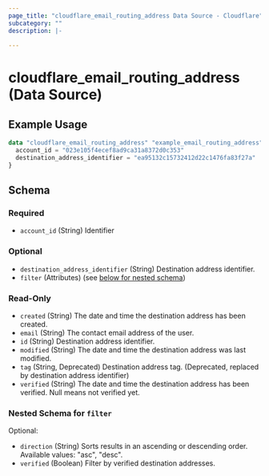 ```yaml
---
page_title: "cloudflare_email_routing_address Data Source - Cloudflare"
subcategory: ""
description: |-
  
---
```


# cloudflare_email_routing_address (Data Source)



## Example Usage

```terraform
data "cloudflare_email_routing_address" "example_email_routing_address" {
  account_id = "023e105f4ecef8ad9ca31a8372d0c353"
  destination_address_identifier = "ea95132c15732412d22c1476fa83f27a"
}
```

<!-- schema generated by tfplugindocs -->
## Schema

### Required

- `account_id` (String) Identifier

### Optional

- `destination_address_identifier` (String) Destination address identifier.
- `filter` (Attributes) (see [below for nested schema](#nestedatt--filter))

### Read-Only

- `created` (String) The date and time the destination address has been created.
- `email` (String) The contact email address of the user.
- `id` (String) Destination address identifier.
- `modified` (String) The date and time the destination address was last modified.
- `tag` (String, Deprecated) Destination address tag. (Deprecated, replaced by destination address identifier)
- `verified` (String) The date and time the destination address has been verified. Null means not verified yet.

<a id="nestedatt--filter"></a>
### Nested Schema for `filter`

Optional:

- `direction` (String) Sorts results in an ascending or descending order.
Available values: "asc", "desc".
- `verified` (Boolean) Filter by verified destination addresses.


